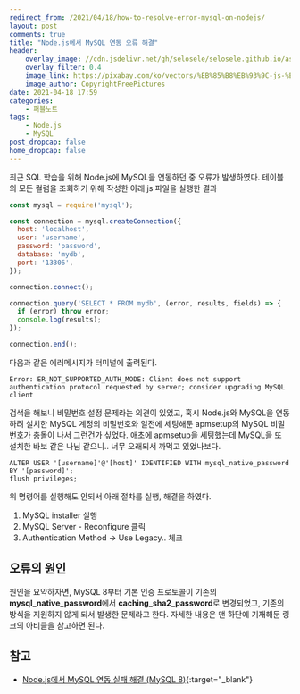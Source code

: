 ```yaml
---
redirect_from: /2021/04/18/how-to-resolve-error-mysql-on-nodejs/
layout: post
comments: true
title: "Node.js에서 MySQL 연동 오류 해결"
header:
    overlay_image: //cdn.jsdelivr.net/gh/selosele/selosele.github.io/assets/images/thumb/nodejs_thumb01.jpg
    overlay_filter: 0.4
    image_link: https://pixabay.com/ko/vectors/%EB%85%B8%EB%93%9C-js-%EB%A1%9C%EA%B3%A0-nodejs-736399/
    image_author: CopyrightFreePictures
date: 2021-04-18 17:59
categories:
    - 퍼블노트
tags:
    - Node.js
    - MySQL
post_dropcap: false
home_dropcap: false
---
```


최근 SQL 학습을 위해 Node.js에 MySQL을 연동하던 중 오류가 발생하였다. 테이블의 모든 컬럼을 조회하기 위해 작성한 아래 js 파일을 실행한 결과

```javascript
const mysql = require('mysql');

const connection = mysql.createConnection({
  host: 'localhost',
  user: 'username',
  password: 'password',
  database: 'mydb',
  port: '13306',
});

connection.connect();

connection.query('SELECT * FROM mydb', (error, results, fields) => {
  if (error) throw error;
  console.log(results);
});

connection.end();
```

다음과 같은 에러메시지가 터미널에 출력된다.

```
Error: ER_NOT_SUPPORTED_AUTH_MODE: Client does not support authentication protocol requested by server; consider upgrading MySQL client
```

검색을 해보니 비밀번호 설정 문제라는 의견이 있었고, 혹시 Node.js와 MySQL을 연동하려 설치한 MySQL 계정의 비밀번호와 일전에 세팅해둔 apmsetup의 MySQL 비밀번호가 충돌이 나서 그런건가 싶었다. 애초에 apmsetup을 세팅했는데 MySQL을 또 설치한 바보 같은 나님 같으니.. 너무 오래되서 까먹고 있었나보다.

```
ALTER USER '[username]'@'[host]' IDENTIFIED WITH mysql_native_password BY '[password]';
flush privileges;
```

위 명령어를 실행해도 안되서 아래 절차를 실행, 해결을 하였다.

1. MySQL installer 실행
2. MySQL Server - Reconfigure 클릭
3. Authentication Method &rarr; Use Legacy.. 체크

## 오류의 원인

원인을 요약하자면, MySQL 8부터 기본 인증 프로토콜이 기존의 **mysql_native_password**에서 **caching_sha2_password**로 변경되었고, 기존의 방식을 지원하지 않게 되서 발생한 문제라고 한다. 자세한 내용은 맨 하단에 기재해둔 링크의 아티클을 참고하면 된다.

## 참고

- [Node.js에서 MySQL 연동 실패 해결 (MySQL 8)](https://calvinjmkim.tistory.com/53){:target="_blank"}
